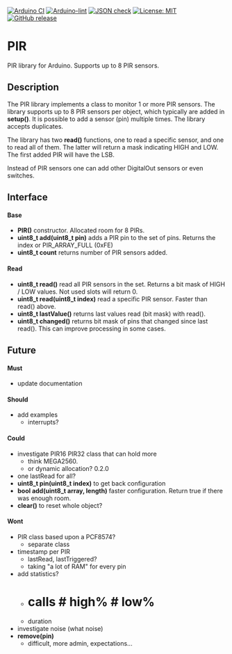 
[![Arduino CI](https://github.com/RobTillaart/PIR/workflows/Arduino%20CI/badge.svg)](https://github.com/marketplace/actions/arduino_ci)
[![Arduino-lint](https://github.com/RobTillaart/PIR/actions/workflows/arduino-lint.yml/badge.svg)](https://github.com/RobTillaart/PIR/actions/workflows/arduino-lint.yml)
[![JSON check](https://github.com/RobTillaart/PIR/actions/workflows/jsoncheck.yml/badge.svg)](https://github.com/RobTillaart/PIR/actions/workflows/jsoncheck.yml)
[![License: MIT](https://img.shields.io/badge/license-MIT-green.svg)](https://github.com/RobTillaart/PIR/blob/master/LICENSE)
[![GitHub release](https://img.shields.io/github/release/RobTillaart/PIR.svg?maxAge=3600)](https://github.com/RobTillaart/PIR/releases)


# PIR

PIR library for Arduino. Supports up to 8 PIR sensors.

## Description

The PIR library implements a class to monitor 1 or more PIR sensors.
The library supports up to 8 PIR sensors per object, which typically are added in **setup()**.
It is possible to add a sensor (pin) multiple times.
The library accepts duplicates.

The library has two **read()** functions, one to read a specific sensor, and one to read all of them.
The latter will return a mask indicating HIGH and LOW.
The first added PIR will have the LSB.

Instead of PIR sensors one can add other DigitalOut sensors or even switches.


## Interface

#### Base

- **PIR()** constructor. Allocated room for 8 PIRs.
- **uint8_t add(uint8_t pin)** adds a PIR pin to the set of pins.
Returns the index or PIR_ARRAY_FULL (0xFE)
- **uint8_t count** returns number of PIR sensors added.


#### Read

- **uint8_t read()** read all PIR sensors in the set.
Returns a bit mask of HIGH / LOW values.
Not used slots will return 0.
- **uint8_t read(uint8_t index)** read a specific PIR sensor.
Faster than read() above.
- **uint8_t lastValue()** returns last values read (bit mask) with read().
- **uint8_t changed()** returns bit mask of pins that changed since last read().
This can improve processing in some cases.


## Future

#### Must
- update documentation

#### Should
- add examples
  - interrupts?

#### Could
- investigate PIR16 PIR32 class that can hold more
  - think MEGA2560.
  - or dynamic allocation?  0.2.0
- one lastRead for all?
- **uint8_t pin(uint8_t index)** to get back configuration
- **bool add(uint8_t array, length)** faster configuration. Return true if there was enough room.
- **clear()** to reset whole object?

#### Wont
- PIR class based upon a PCF8574?
  - separate class
- timestamp per PIR
  - lastRead, lastTriggered?
  - taking "a lot of RAM" for every pin
- add statistics?
  - # calls # high% # low%
  - duration
- investigate noise (what noise)
- **remove(pin)**
  - difficult, more admin, expectations...

